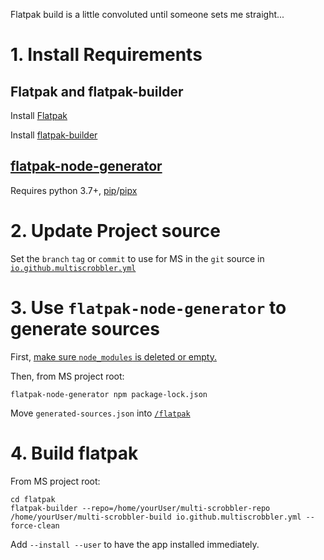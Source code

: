 Flatpak build is a little convoluted until someone sets me straight...

# 1. Install Requirements

## Flatpak and flatpak-builder

Install [Flatpak](https://flatpak.org/setup/)

Install [flatpak-builder](https://docs.flatpak.org/en/latest/first-build.html#building-your-first-flatpak)

## [flatpak-node-generator](https://github.com/flatpak/flatpak-builder-tools/tree/master/node)

Requires python 3.7+, [pip](https://pip.pypa.io/en/stable/)/[pipx](https://pypa.github.io/pipx/)

# 2. Update Project source

Set the `branch` `tag` or `commit` to use for MS in the `git` source in [`io.github.multiscrobbler.yml`](/flatpak/io.github.multiscrobbler.yml)

# 3. Use `flatpak-node-generator` to generate sources

First, [make sure `node_modules` is deleted or empty.](https://github.com/flatpak/flatpak-builder-tools/issues/354#issuecomment-1478518442)

Then, from MS project root:

```
flatpak-node-generator npm package-lock.json
```

Move `generated-sources.json` into [`/flatpak`](/flatpak)

# 4. Build flatpak

From MS project root:

```console
cd flatpak
flatpak-builder --repo=/home/yourUser/multi-scrobbler-repo /home/yourUser/multi-scrobbler-build io.github.multiscrobbler.yml --force-clean
```
Add `--install --user` to have the app installed immediately.
